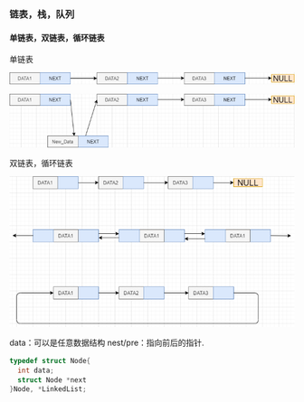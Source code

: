 ### 链表，栈，队列

#### 单链表，双链表，循环链表

单链表

![ZRJVrq](https://raw.githubusercontent.com/lixiang7610/Machine-learning-Revision/main/img/202207021148165.png)

![ZRJVrq](https://raw.githubusercontent.com/lixiang7610/Machine-learning-Revision/main/img/202207021148984.png)

双链表，循环链表

![vuUVJn](https://raw.githubusercontent.com/lixiang7610/Machine-learning-Revision/main/img/202207021149956.png)

data：可以是任意数据结构 
nest/pre：指向前后的指针.

```c
typedef struct Node{
  int data;
  struct Node *next
}Node, *LinkedList;
```

